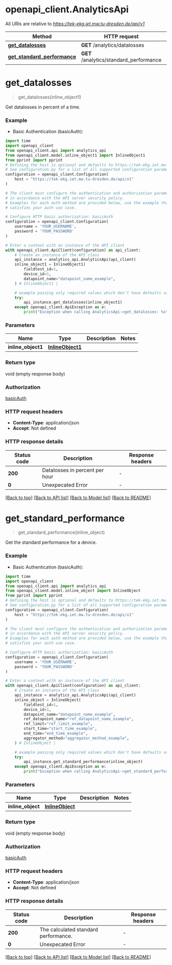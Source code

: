 # openapi_client.AnalyticsApi

All URIs are relative to *https://tek-ekg.iet.mw.tu-dresden.de/api/v1*

Method | HTTP request | Description
------------- | ------------- | -------------
[**get_datalosses**](AnalyticsApi.md#get_datalosses) | **GET** /analytics/datalosses | 
[**get_standard_performance**](AnalyticsApi.md#get_standard_performance) | **GET** /analytics/standard_performance | 


# **get_datalosses**
> get_datalosses(inline_object1)



Get datalosses in percent of a time.

### Example

* Basic Authentication (basicAuth):
```python
import time
import openapi_client
from openapi_client.api import analytics_api
from openapi_client.model.inline_object1 import InlineObject1
from pprint import pprint
# Defining the host is optional and defaults to https://tek-ekg.iet.mw.tu-dresden.de/api/v1
# See configuration.py for a list of all supported configuration parameters.
configuration = openapi_client.Configuration(
    host = "https://tek-ekg.iet.mw.tu-dresden.de/api/v1"
)

# The client must configure the authentication and authorization parameters
# in accordance with the API server security policy.
# Examples for each auth method are provided below, use the example that
# satisfies your auth use case.

# Configure HTTP basic authorization: basicAuth
configuration = openapi_client.Configuration(
    username = 'YOUR_USERNAME',
    password = 'YOUR_PASSWORD'
)

# Enter a context with an instance of the API client
with openapi_client.ApiClient(configuration) as api_client:
    # Create an instance of the API class
    api_instance = analytics_api.AnalyticsApi(api_client)
    inline_object1 = InlineObject1(
        fieldtest_id=1,
        device_id=1,
        datapoint_name="datapoint_name_example",
    ) # InlineObject1 | 

    # example passing only required values which don't have defaults set
    try:
        api_instance.get_datalosses(inline_object1)
    except openapi_client.ApiException as e:
        print("Exception when calling AnalyticsApi->get_datalosses: %s\n" % e)
```


### Parameters

Name | Type | Description  | Notes
------------- | ------------- | ------------- | -------------
 **inline_object1** | [**InlineObject1**](InlineObject1.md)|  |

### Return type

void (empty response body)

### Authorization

[basicAuth](../README.md#basicAuth)

### HTTP request headers

 - **Content-Type**: application/json
 - **Accept**: Not defined


### HTTP response details
| Status code | Description | Response headers |
|-------------|-------------|------------------|
**200** | Datalosses in percent per hour |  -  |
**0** | Unexpecated Error |  -  |

[[Back to top]](#) [[Back to API list]](../README.md#documentation-for-api-endpoints) [[Back to Model list]](../README.md#documentation-for-models) [[Back to README]](../README.md)

# **get_standard_performance**
> get_standard_performance(inline_object)



Get the standard performance for a device.

### Example

* Basic Authentication (basicAuth):
```python
import time
import openapi_client
from openapi_client.api import analytics_api
from openapi_client.model.inline_object import InlineObject
from pprint import pprint
# Defining the host is optional and defaults to https://tek-ekg.iet.mw.tu-dresden.de/api/v1
# See configuration.py for a list of all supported configuration parameters.
configuration = openapi_client.Configuration(
    host = "https://tek-ekg.iet.mw.tu-dresden.de/api/v1"
)

# The client must configure the authentication and authorization parameters
# in accordance with the API server security policy.
# Examples for each auth method are provided below, use the example that
# satisfies your auth use case.

# Configure HTTP basic authorization: basicAuth
configuration = openapi_client.Configuration(
    username = 'YOUR_USERNAME',
    password = 'YOUR_PASSWORD'
)

# Enter a context with an instance of the API client
with openapi_client.ApiClient(configuration) as api_client:
    # Create an instance of the API class
    api_instance = analytics_api.AnalyticsApi(api_client)
    inline_object = InlineObject(
        fieldtest_id=1,
        device_id=1,
        datapoint_name="datapoint_name_example",
        ref_datapoint_name="ref_datapoint_name_example",
        ref_limit="ref_limit_example",
        start_time="start_time_example",
        end_time="end_time_example",
        aggregator_method="aggregator_method_example",
    ) # InlineObject | 

    # example passing only required values which don't have defaults set
    try:
        api_instance.get_standard_performance(inline_object)
    except openapi_client.ApiException as e:
        print("Exception when calling AnalyticsApi->get_standard_performance: %s\n" % e)
```


### Parameters

Name | Type | Description  | Notes
------------- | ------------- | ------------- | -------------
 **inline_object** | [**InlineObject**](InlineObject.md)|  |

### Return type

void (empty response body)

### Authorization

[basicAuth](../README.md#basicAuth)

### HTTP request headers

 - **Content-Type**: application/json
 - **Accept**: Not defined


### HTTP response details
| Status code | Description | Response headers |
|-------------|-------------|------------------|
**200** | The calculated standard performance. |  -  |
**0** | Unexpecated Error |  -  |

[[Back to top]](#) [[Back to API list]](../README.md#documentation-for-api-endpoints) [[Back to Model list]](../README.md#documentation-for-models) [[Back to README]](../README.md)

